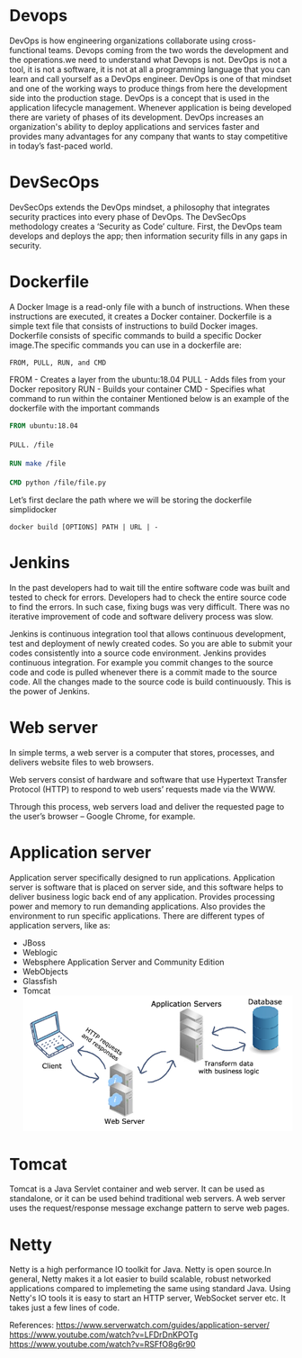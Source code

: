# Devops
DevOps is how engineering organizations collaborate using cross-functional teams. Devops coming from the two words the development and the operations.we need to understand what Devops is not. DevOps is not a tool, it is not a software, it is not at all a programming language that you can learn and call yourself as a DevOps engineer. DevOps is one of that mindset and one of the working ways to produce things from here the development side into the production stage. DevOps is a concept that is used in the application lifecycle management. Whenever application is being developed there are variety of phases of its development.
DevOps increases an organization's ability to deploy applications and services faster and provides many advantages for any company that wants to stay competitive in today’s fast-paced world.
# DevSecOps
DevSecOps extends the DevOps mindset, a philosophy that integrates security practices into every phase of DevOps. The DevSecOps methodology creates a ‘Security as Code’ culture.
First, the DevOps team develops and deploys the app; then information security fills in any gaps in security.
# Dockerfile
A Docker Image is a read-only file with a bunch of instructions. When these instructions are executed, it creates a Docker container.
Dockerfile is a simple text file that consists of instructions to build Docker images.
Dockerfile consists of specific commands to build a specific Docker image.The specific commands you can use in a dockerfile are:

    FROM, PULL, RUN, and CMD

FROM - Creates a layer from the ubuntu:18.04
PULL - Adds files from your Docker repository
RUN - Builds your container
CMD - Specifies what command to run within the container
Mentioned below is an example of the dockerfile with the important commands

```Dockerfile
FROM ubuntu:18.04

PULL. /file

RUN make /file

CMD python /file/file.py
```
Let’s first declare the path where we will be storing the dockerfile simplidocker

    docker build [OPTIONS] PATH | URL | -

# Jenkins
In the past developers had to wait till the entire software code was built and tested to check for errors.
Developers had to check the entire source code to find the errors. In such case,
fixing bugs was very difficult. There was no iterative improvement of code and software delivery process was slow. 

Jenkins is continuous integration tool that allows continuous development, test and deployment of newly created codes.
So you are able to submit your codes consistently into a source code environment. Jenkins provides continuous integration. 
For example you commit changes to the source code and code is pulled whenever there is a commit made to the source code.
All the changes made to the source code is build continuously. This is the power of Jenkins. 

# Web server
In simple terms, a web server is a computer that stores, processes, and delivers website files to web browsers.

Web servers consist of hardware and software that use Hypertext Transfer Protocol (HTTP) to respond to web users’ requests made via the WWW.

Through this process, web servers load and deliver the requested page to the user’s browser – Google Chrome, for example.

# Application server
Application server specifically designed to run applications. 
Application server is software that is placed on server side, and this software helps to deliver business logic back end of any application.
Provides processing power and memory to run demanding applications. Also provides the environment to run specific applications.
There are different types of application servers, like as:

- JBoss
- Weblogic
- Websphere Application Server and Community Edition
- WebObjects
- Glassfish
- Tomcat
![img.png](images/img_12.png)
# Tomcat
Tomcat is a Java Servlet container and web server. It can be used as standalone, or it can be used behind traditional web servers.
A web server uses the request/response message exchange pattern to serve web pages. 

# Netty
Netty is a high performance IO toolkit for Java. Netty is open source.In general, Netty makes it a lot easier to build scalable, robust networked applications compared to implemeting the same using standard Java.
Using Netty's IO tools it is easy to start an HTTP server, WebSocket server etc. It takes just a few lines of code.

References:
https://www.serverwatch.com/guides/application-server/
https://www.youtube.com/watch?v=LFDrDnKPOTg
https://www.youtube.com/watch?v=RSFfO8g6r90